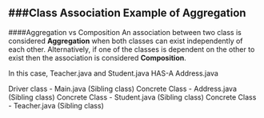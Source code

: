 ###Class Association Example of Aggregation
---
####Aggregation vs Composition
An association between two class is considered **Aggregation** when both classes can exist independently of each other. Alternatively, if one of the classes is dependent on the other to exist then the association is considered **Composition**.

In this case, Teacher.java and Student.java HAS-A Address.java

Driver class - Main.java (Sibling class)
Concrete Class - Address.java (Sibling class)
Concrete Class - Student.java (Sibling class)
Concrete Class - Teacher.java (Sibling class)

